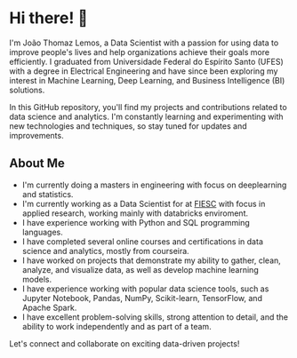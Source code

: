 # Hi there! 👋

I'm João Thomaz Lemos, a Data Scientist with a passion for using data to improve people's lives and help organizations achieve their goals more efficiently. I graduated from Universidade Federal do Espírito Santo (UFES) with a degree in Electrical Engineering and have since been exploring my interest in Machine Learning, Deep Learning, and Business Intelligence (BI) solutions.


In this GitHub repository, you'll find my projects and contributions related to data science and analytics. I'm constantly learning and experimenting with new technologies and techniques, so stay tuned for updates and improvements.

## About Me

- I'm  currently doing a masters in engineering with focus on deeplearning and statistics.
- I'm  currently working as a Data Scientist for at [FIESC](https://fiesc.com.br/) with focus in applied research, working mainly with databricks enviroment.
- I have experience working with Python and SQL programming languages.
- I have completed several online courses and certifications in data science and analytics, mostly from courseira.
- I have worked on projects that demonstrate my ability to gather, clean, analyze, and visualize data, as well as develop machine learning models.
- I have experience working with popular data science tools, such as Jupyter Notebook, Pandas, NumPy, Scikit-learn, TensorFlow, and Apache Spark.
- I have excellent problem-solving skills, strong attention to detail, and the ability to work independently and as part of a team.

Let's connect and collaborate on exciting data-driven projects!
